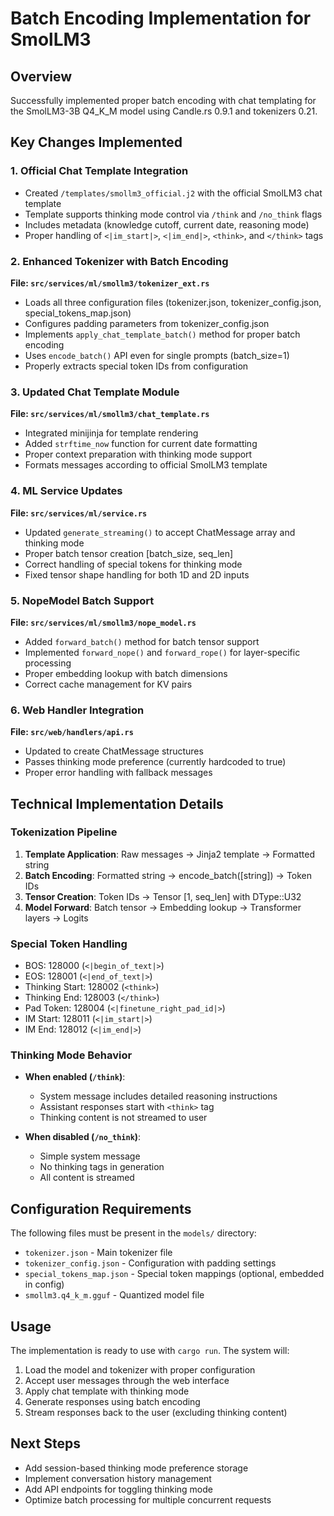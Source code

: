 # Batch Encoding Implementation for SmolLM3

## Overview
Successfully implemented proper batch encoding with chat templating for the SmolLM3-3B Q4_K_M model using Candle.rs 0.9.1 and tokenizers 0.21.

## Key Changes Implemented

### 1. Official Chat Template Integration
- Created `/templates/smollm3_official.j2` with the official SmolLM3 chat template
- Template supports thinking mode control via `/think` and `/no_think` flags
- Includes metadata (knowledge cutoff, current date, reasoning mode)
- Proper handling of `<|im_start|>`, `<|im_end|>`, `<think>`, and `</think>` tags

### 2. Enhanced Tokenizer with Batch Encoding
**File: `src/services/ml/smollm3/tokenizer_ext.rs`**
- Loads all three configuration files (tokenizer.json, tokenizer_config.json, special_tokens_map.json)
- Configures padding parameters from tokenizer_config.json
- Implements `apply_chat_template_batch()` method for proper batch encoding
- Uses `encode_batch()` API even for single prompts (batch_size=1)
- Properly extracts special token IDs from configuration

### 3. Updated Chat Template Module
**File: `src/services/ml/smollm3/chat_template.rs`**
- Integrated minijinja for template rendering
- Added `strftime_now` function for current date formatting
- Proper context preparation with thinking mode support
- Formats messages according to official SmolLM3 template

### 4. ML Service Updates
**File: `src/services/ml/service.rs`**
- Updated `generate_streaming()` to accept ChatMessage array and thinking mode
- Proper batch tensor creation [batch_size, seq_len]
- Correct handling of special tokens for thinking mode
- Fixed tensor shape handling for both 1D and 2D inputs

### 5. NopeModel Batch Support
**File: `src/services/ml/smollm3/nope_model.rs`**
- Added `forward_batch()` method for batch tensor support
- Implemented `forward_nope()` and `forward_rope()` for layer-specific processing
- Proper embedding lookup with batch dimensions
- Correct cache management for KV pairs

### 6. Web Handler Integration
**File: `src/web/handlers/api.rs`**
- Updated to create ChatMessage structures
- Passes thinking mode preference (currently hardcoded to true)
- Proper error handling with fallback messages

## Technical Implementation Details

### Tokenization Pipeline
1. **Template Application**: Raw messages → Jinja2 template → Formatted string
2. **Batch Encoding**: Formatted string → encode_batch([string]) → Token IDs
3. **Tensor Creation**: Token IDs → Tensor [1, seq_len] with DType::U32
4. **Model Forward**: Batch tensor → Embedding lookup → Transformer layers → Logits

### Special Token Handling
- BOS: 128000 (`<|begin_of_text|>`)
- EOS: 128001 (`<|end_of_text|>`)
- Thinking Start: 128002 (`<think>`)
- Thinking End: 128003 (`</think>`)
- Pad Token: 128004 (`<|finetune_right_pad_id|>`)
- IM Start: 128011 (`<|im_start|>`)
- IM End: 128012 (`<|im_end|>`)

### Thinking Mode Behavior
- **When enabled (`/think`)**: 
  - System message includes detailed reasoning instructions
  - Assistant responses start with `<think>` tag
  - Thinking content is not streamed to user
  
- **When disabled (`/no_think`)**:
  - Simple system message
  - No thinking tags in generation
  - All content is streamed

## Configuration Requirements
The following files must be present in the `models/` directory:
- `tokenizer.json` - Main tokenizer file
- `tokenizer_config.json` - Configuration with padding settings
- `special_tokens_map.json` - Special token mappings (optional, embedded in config)
- `smollm3.q4_k_m.gguf` - Quantized model file

## Usage
The implementation is ready to use with `cargo run`. The system will:
1. Load the model and tokenizer with proper configuration
2. Accept user messages through the web interface
3. Apply chat template with thinking mode
4. Generate responses using batch encoding
5. Stream responses back to the user (excluding thinking content)

## Next Steps
- Add session-based thinking mode preference storage
- Implement conversation history management
- Add API endpoints for toggling thinking mode
- Optimize batch processing for multiple concurrent requests
